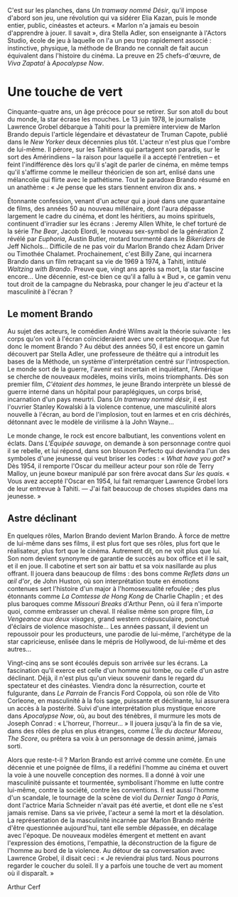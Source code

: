 C'est sur les planches, dans _Un tramway nommé Désir_, qu'il impose d'abord son jeu, une révolution qui va sidérer Elia Kazan, puis le monde entier, public, cinéastes et acteurs. « Marlon n'a jamais eu besoin d'apprendre à jouer. Il savait », dira Stella Adler, son enseignante à l'Actors Studio, école de jeu à laquelle on l'a un peu trop rapidement associé : instinctive, physique, la méthode de Brando ne connaît de fait aucun équivalent dans l'histoire du cinéma. La preuve en 25 chefs-d'œuvre, de _Viva Zapata!_ à _Apocalypse Now_.

# Une touche de vert

Cinquante-quatre ans, un âge précoce pour se retirer. Sur son atoll du bout du monde, la star écrase les mouches. Le 13 juin 1978, le journaliste Lawrence Grobel débarque à Tahiti pour la première interview de Marlon Brando depuis l'article légendaire et dévastateur de Truman Capote, publié dans le _New Yorker_ deux décennies plus tôt. L'acteur n'est plus que l'ombre de lui-même. Il pérore, sur les Tahitiens qui partagent son paradis, sur le sort des Amérindiens – la raison pour laquelle il a accepté l'entretien – et feint l'indifférence dès lors qu'il s'agit de parler de cinéma, en même temps qu'il s'affirme comme le meilleur théoricien de son art, enlisé dans une mélancolie qui flirte avec le pathétisme. Tout le paradoxe Brando résumé en un anathème : « Je pense que les stars tiennent environ dix ans. »

Étonnante confession, venant d'un acteur qui a joué dans une quarantaine de films, des années 50 au nouveau millénaire, dont l'aura dépasse largement le cadre du cinéma, et dont les héritiers, au moins spirituels, continuent d'irradier sur les écrans : Jeremy Allen White, le chef torturé de la série _The Bear_, Jacob Elordi, le nouveau sex-symbol de la génération Z révélé par _Euphoria_, Austin Butler, motard tourmenté dans le _Bikeriders_ de Jeff Nichols... Difficile de ne pas voir du Marlon Brando chez Adam Driver ou Timothée Chalamet. Prochainement, c'est Billy Zane, qui incarnera Brando dans un film retraçant sa vie de 1969 à 1974, à Tahiti, intitulé _Waltzing with Brando_. Preuve que, vingt ans après sa mort, la star fascine encore... Une décennie, est-ce bien ce qu'il a fallu à « Bud », ce gamin venu tout droit de la campagne du Nebraska, pour changer le jeu d'acteur et la masculinité à l'écran ?

## Le moment Brando

Au sujet des acteurs, le comédien André Wilms avait la théorie suivante : les corps qu'on voit à l'écran coïncideraient avec une certaine époque. Que fut donc le moment Brando ? Au début des années 50, il est encore un gamin découvert par Stella Adler, une professeure de théâtre qui a introduit les bases de la Méthode, un système d'interprétation centré sur l'introspection. Le monde sort de la guerre, l'avenir est incertain et inquiétant, l'Amérique se cherche de nouveaux modèles, moins virils, moins triomphants. Dès son premier film, _C'étaient des hommes_, le jeune Brando interprète un blessé de guerre interné dans un hôpital pour paraplégiques, un corps brisé, incarnation d'un pays meurtri. Dans _Un tramway nommé désir_, il est l'ouvrier Stanley Kowalski à la violence contenue, une masculinité alors nouvelle à l'écran, au bord de l'implosion, tout en larmes et en cris déchirés, détonnant avec le modèle de virilisme à la John Wayne...

Le monde change, le rock est encore balbutiant, les conventions volent en éclats. Dans _L'Équipée sauvage_, on demande à son personnage contre quoi il se rebelle, et lui répond, dans son blouson Perfecto qui deviendra l'un des symboles d'une jeunesse qui veut briser les codes : « _What have you got?_ » Dès 1954, il remporte l'Oscar du meilleur acteur pour son rôle de Terry Malloy, un jeune boxeur manipulé par son frère avocat dans _Sur les quais_. « Vous avez accepté l'Oscar en 1954, lui fait remarquer Lawrence Grobel lors de leur entrevue à Tahiti. — J'ai fait beaucoup de choses stupides dans ma jeunesse. »

## Astre déclinant

En quelques rôles, Marlon Brando devient Marlon Brando. À force de mettre de lui-même dans ses films, il est plus fort que ses rôles, plus fort que le réalisateur, plus fort que le cinéma. Autrement dit, on ne voit plus que lui. Son nom devient synonyme de garantie de succès au box office et il le sait, et il en joue. Il cabotine et sert son air battu et sa voix nasillarde au plus offrant. Il jouera dans beaucoup de films : des bons comme _Reflets dans un œil d'or_, de John Huston, où son interprétation toute en émotions contenues sert l'histoire d'un major à l'homosexualité refoulée ; des plus étonnants comme _La Comtesse de Hong Kong_ de Charlie Chaplin ; et des plus baroques comme _Missouri Breaks_ d'Arthur Penn, où il fera n'importe quoi, comme embrasser un cheval. Il réalise même son propre film, _La Vengeance aux deux visages_, grand western crépusculaire, ponctué d'éclairs de violence masochiste... Les années passant, il devient un repoussoir pour les producteurs, une parodie de lui-même, l'archétype de la star capricieuse, enlisée dans le mépris de Hollywood, de lui-même et des autres...

Vingt-cinq ans se sont écoulés depuis son arrivée sur les écrans. La fascination qu'il exerce est celle d'un homme qui tombe, ou celle d'un astre déclinant. Déjà, il n'est plus qu'un vieux souvenir dans le regard du spectateur et des cinéastes. Viendra donc la résurrection, courte et fulgurante, dans _Le Parrain_ de Francis Ford Coppola, où son rôle de Vito Corleone, en masculinité à la fois sage, puissante et déclinante, lui assurera un accès à la postérité. Suivi d'une interprétation plus mystique encore dans _Apocalypse Now_, où, au bout des ténèbres, il murmure les mots de Joseph Conrad : « L'horreur, l'horreur... » Il jouera jusqu'à la fin de sa vie, dans des rôles de plus en plus étranges, comme _L'Île du docteur Moreau_, _The Score_, ou prêtera sa voix à un personnage de dessin animé, jamais sorti.

Alors que reste-t-il ? Marlon Brando est arrivé comme une comète. En une décennie et une poignée de films, il a redéfini l'homme au cinéma et ouvert la voie à une nouvelle conception des normes. Il a donné à voir une masculinité puissante et tourmentée, symbolisant l'homme en lutte contre lui-même, contre la société, contre les conventions. Il est aussi l'homme d'un scandale, le tournage de la scène de viol du _Dernier Tango à Paris_, dont l'actrice Maria Schneider n'avait pas été avertie, et dont elle ne s'est jamais remise. Dans sa vie privée, l'acteur a semé la mort et la désolation. La représentation de la masculinité incarnée par Marlon Brando mérite d'être questionnée aujourd'hui, tant elle semble dépassée, en décalage avec l'époque. De nouveaux modèles émergent et mettent en avant l'expression des émotions, l'empathie, la déconstruction de la figure de l'homme au bord de la violence. Au détour de sa conversation avec Lawrence Grobel, il disait ceci : « Je reviendrai plus tard. Nous pourrons regarder le coucher du soleil. Il y a parfois une touche de vert au moment où il disparaît. »

<div class="author">Arthur Cerf</div>
